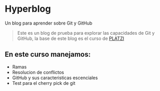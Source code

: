 # Hyperblog
Un blog para aprender sobre Git y GitHub
>Este es un blog de prueba para explorar las capacidades de Git y GitHub, la base de este blog es el curso de [PLATZI](https://platzi.com/clases/git-github/ "PLATZI")

## En este curso manejamos:
* Ramas
* Resolucion de conflictos 
* GitHub y sus caracteristicas escenciales
* Test para el cherry pick de git